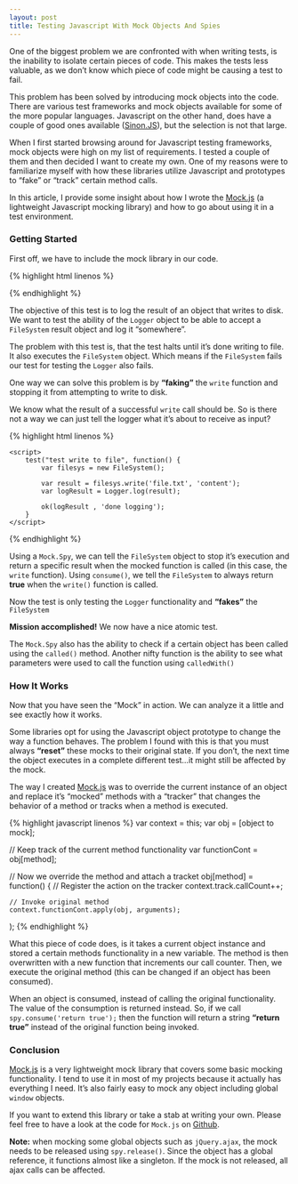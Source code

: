 ```yaml
---
layout: post
title: Testing Javascript With Mock Objects And Spies
---
```


One of the biggest problem we are confronted with when writing tests, is the inability to isolate certain pieces of code. This makes the tests less valuable, as we don’t know which piece of code might be causing a test to fail.

This problem has been solved by introducing mock objects into the code. There are various test frameworks and mock objects available for some of the more popular languages. Javascript on the other hand, does have a couple of good ones available ([Sinon.JS](http://sinonjs.org/)), but the selection is not that large.

When I first started browsing around for Javascript testing frameworks, mock objects were high on my list of requirements. I tested a couple of them and then decided I want to create my own. One of my reasons were to familiarize myself with how these libraries utilize Javascript and prototypes to “fake” or “track” certain method calls.

In this article, I provide some insight about how I wrote the [Mock.js](http://sinonjs.org/) (a lightweight Javascript mocking library) and how to go about using it in a test environment.

### Getting Started

First off, we have to include the mock library in our code.

{% highlight html linenos %}
<html>
    <head>
    <script type="text/javascript" src="mock.js"></script>
    </head>
{% endhighlight %}


The objective of this test is to log the result of an object that writes to disk. We want to test the ability of the `Logger` object to be able to accept a `FileSystem` result object and log it “somewhere”.

The problem with this test is, that the test halts until it’s done writing to file. It also executes the `FileSystem` object. Which means if the `FileSystem` fails our test for testing the `Logger` also fails.

One way we can solve this problem is by **“faking”** the `write` function and stopping it from attempting to write to disk.

We know what the result of a successful `write` call should be. So is there not a way we can just tell the logger what it’s about to receive as input?

{% highlight html linenos %}
<body>
    <div id="qunit"></div>
    <div id="qunit-fixture"></div>

    <script>
        test("test write to file", function() {
            var filesys = new FileSystem();

            var result = filesys.write('file.txt', 'content');
            var logResult = Logger.log(result);

            ok(logResult , 'done logging');
        }
    </script>
</body>
{% endhighlight %}

Using a `Mock.Spy`, we can tell the `FileSystem` object to stop it’s execution and return a specific result when the mocked function is called (in this case, the `write` function). Using `consume()`, we tell the `FileSystem` to always return **true** when the `write()` function is called.

Now the test is only testing the `Logger` functionality and **“fakes”** the `FileSystem`

**Mission accomplished!** We now have a nice atomic test.

The `Mock.Spy` also has the ability to check if a certain object has been called using the `called()` method. Another nifty function is the ability to see what parameters were used to call the function using `calledWith()`

### How It Works

Now that you have seen the “Mock” in action. We can analyze it a little and see exactly how it works.

Some libraries opt for using the Javascript object prototype to change the way a function behaves. The problem I found with this is that you must always **“reset”** these mocks to their original state. If you don’t, the next time the object executes in a complete different test…it might still be affected by the mock.

The way I created [Mock.js](https://github.com/arcturial/mock.js) was to override the current instance of an object and replace it’s “mocked” methods with a “tracker” that changes the behavior of a method or tracks when a method is executed.

{% highlight javascript linenos %}
var context = this;
var obj = [object to mock];

// Keep track of the current method functionality
var functionCont = obj[method];

// Now we override the method and attach a tracket
obj[method] = function()
{
    // Register the action on the tracker
    context.track.callCount++;

    // Invoke original method
    context.functionCont.apply(obj, arguments);
);
{% endhighlight %}

What this piece of code does, is it takes a current object instance and stored a certain methods functionality in a new variable. The method is then overwritten with a new function that increments our call counter. Then, we execute the original method (this can be changed if an object has been consumed).

When an object is consumed, instead of calling the original functionality. The value of the consumption is returned instead. So, if we call `spy.consume('return true');` then the function will return a string **“return true”** instead of the original function being invoked.

### Conclusion

[Mock.js](https://github.com/arcturial/mock.js) is a very lightweight mock library that covers some basic mocking functionality. I tend to use it in most of my projects because it actually has everything I need. It’s also fairly easy to mock any object including global `window` objects.

If you want to extend this library or take a stab at writing your own. Please feel free to have a look at the code for `Mock.js` on [Github](https://github.com/arcturial/mock.js).

**Note:** when mocking some global objects such as `jQuery.ajax`, the mock needs to be released using `spy.release()`. Since the object has a global reference, it functions almost like a singleton. If the mock is not released, all ajax calls can be affected.